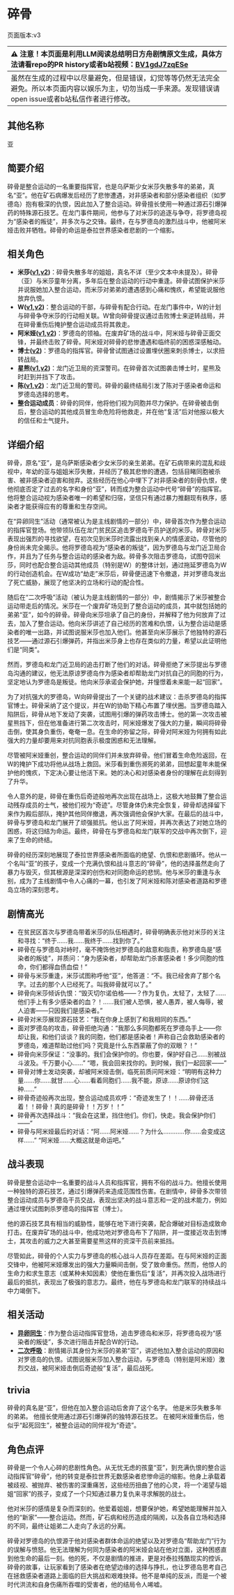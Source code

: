 # 碎骨
页面版本:v3
 

| :warning: 注意！本页面是利用LLM阅读总结明日方舟剧情原文生成，具体方法请看repo的PR history或者b站视频：[BV1gdJ7zqESe](https://www.bilibili.com/video/BV1gdJ7zqESe/)         |
|:----------------------------|
| 虽然在生成的过程中以尽量避免，但是错误，幻觉等等仍然无法完全避免。所以本页面内容以娱乐为主，切勿当成一手来源。发现错误请open issue或者b站私信作者进行修改。|



## 其他名称
亚
## 简要介绍
碎骨是整合运动的一名重要指挥官，也是乌萨斯少女米莎失散多年的弟弟，真名“亚”。他在矿石病爆发后经历了悲惨遭遇，对非感染者和部分感染者组织（如罗德岛）抱有极深的仇恨，因此加入了整合运动。碎骨擅长使用一种通过源石引爆弹药的特殊源石技艺。在龙门事件期间，他参与了对米莎的追逐与争夺，将罗德岛视为“感染者的叛徒”，并多次与之交锋。最终，在与罗德岛的激烈战斗中，他被阿米娅击败并牺牲。碎骨的命运是泰拉世界感染者悲剧的一个缩影。
## 相关角色
-   **米莎([v1](../chars/extended_char_mi_sha.md),[v2](extended_char_mi_sha.md))**：碎骨失散多年的姐姐，真名不详（至少文本中未提及）。碎骨（亚）与米莎童年分离，多年后在整合运动的行动中重逢。碎骨试图保护米莎并说服她加入整合运动，而米莎对弟弟的遭遇感到心痛和愧疚，希望能说服他放弃仇恨。
-   **W([v1](../chars/char_113_cqbw.md),[v2](char_113_cqbw.md))**：整合运动的干部，与碎骨有配合行动。在龙门事件中，W的计划与碎骨争夺米莎的行动相关联。W曾向碎骨提议通过击败博士来逆转战局，并在碎骨重伤后掩护整合运动成员将其救走。
-   **阿米娅([v1](../chars/char_002_amiya.md),[v2](char_002_amiya.md))**：罗德岛的领袖。在废弃矿场的战斗中，阿米娅与碎骨正面交锋，并最终击败了碎骨。阿米娅对碎骨的悲惨遭遇和临终前的困惑深感触动。
-   **博士([v2](extended_char_bo_shi.md))**：罗德岛的指挥官。碎骨曾试图通过设置埋伏圈来刺杀博士，以求扭转战局。
-   **星熊([v1](../chars/char_136_hsguma.md),[v2](char_136_hsguma.md))**：龙门近卫局的资深警司。在碎骨首次试图袭击博士时，星熊及时赶到并挡下了攻击。
-   **陈([v1](../chars/char_010_chen.md),[v2](char_010_chen.md))**：龙门近卫局的警司。碎骨的最终结局引发了陈对于感染者命运和罗德岛选择的思考。
-   **整合运动成员**：碎骨的同伴，他将他们视为同胞并尽力保护。在碎骨被击倒后，整合运动的其他成员冒生命危险将他救走，并在他“复活”后对他报以极大的信任和士气提升。
## 详细介绍
碎骨，原名“亚”，是乌萨斯感染者少女米莎的亲生弟弟。在矿石病带来的混乱和歧视中，年幼的亚与姐姐米莎失散，并经历了极其悲惨的遭遇，包括目睹同胞被杀害、被非感染者迫害和抛弃。这些经历在他心中埋下了对非感染者的刻骨仇恨，使他彻底否定了过去的名字和身份“亚”，转而成为整合运动中代号“碎骨”的指挥官。他将整合运动视为感染者唯一的希望和归宿，坚信只有通过暴力推翻现有秩序，感染者才能获得应有的尊重和生存空间。

在“异卵同生”活动（通常被认为是主线剧情的一部分）中，碎骨首次作为整合运动的指挥官登场。他带领队伍在龙门贫民区追击罗德岛干员护送的米莎。碎骨对米莎表现出强烈的寻找欲望，在初次见到米莎时流露出找到亲人的情感波动，尽管他的身份尚未完全揭示。他将罗德岛视为“感染者的叛徒”，因为罗德岛与龙门近卫局合作，并且为了任务与整合运动的感染者为敌。碎骨多次阻击罗德岛，试图夺回米莎，同时也配合整合运动其他成员（特别是W）的整体计划，通过拖延罗德岛为W的行动创造机会。在W成功“劫走”米莎后，碎骨便迅速下令撤退，并对罗德岛发出了死亡威胁，展现了他坚决的立场和行动的配合性。

随后在“二次呼吸”活动（被认为是主线剧情的一部分）中，剧情揭示了米莎被整合运动带走后的情况。米莎在一个废弃矿场见到了整合运动的成员，其中就包括她的弟弟“亚”，如今的碎骨。碎骨向米莎坦承了自己的身份，并解释了他为何放弃了过去，加入了整合运动。他向米莎讲述了自己经历的苦难和仇恨，认为整合运动是感染者的唯一出路，并试图说服米莎也加入他们。他甚至向米莎展示了他独特的源石技艺——通过源石引爆弹药，并指出米莎身上也存在类似的力量，希望以此证明他们是“同类”。

然而，罗德岛和龙门近卫局的追击打断了他们的对话。碎骨拒绝了米莎提出与罗德岛沟通的建议，他无法原谅罗德岛作为感染者却帮助龙门对抗自己的同胞的行为，坚定地认为罗德岛是叛徒。他向米莎承诺会保护她，并憧憬着未来能一起“回家”。

为了对抗强大的罗德岛，W向碎骨提出了一个关键的战术建议：击杀罗德岛的指挥官博士。碎骨采纳了这个提议，并在W的协助下精心布置了埋伏圈。当罗德岛踏入陷阱后，碎骨从地下发动了突袭，试图用引爆的弹药攻击博士。他的第一次攻击被星熊挡下，但在他准备进行第二次攻击时，阿米娅爆发了强大的力量，瞬间将碎骨击倒，使其身负重伤，奄奄一息。在生命的弥留之际，碎骨对阿米娅为何拥有如此强大的力量却要用来对抗同胞表示极度困惑和无法理解。

尽管被阿米娅重创，整合运动的同伴们并未放弃碎骨。他们冒着生命危险返回，在W的掩护下成功将他从战场上救回。米莎看到重伤濒死的弟弟，回想起童年未能保护他的愧疚，下定决心要让他活下来。她的决心和对感染者身份的理解在此刻得到了升华。

令人意外的是，碎骨在重伤后奇迹般地再次出现在战场上，这极大地鼓舞了整合运动残存成员的士气，被他们视为“奇迹”。尽管身体仍未完全恢复，碎骨却选择留下来作为殿后部队，掩护其他同伴撤退，再次强调他会保护大家。在最后的战斗中，碎骨与罗德岛和龙门展开了顽强抵抗。他认出了阿米娅，并再次表达了对她立场的困惑，将这归结为命运。最终，碎骨在与罗德岛和龙门联军的交战中再次倒下，迎来了生命的终结。

碎骨的经历深刻地展现了泰拉世界感染者所面临的绝望、仇恨和悲剧循环。他从一个名叫“亚”的孩子，变成一个充满仇恨和战斗意志的“碎骨”，他的选择虽然走向了暴力与毁灭，但其根源是深深的创伤和对同胞命运的悲悯。他与米莎的重逢与永别，成为了主线剧情中令人心痛的一幕，也引发了阿米娅和陈对感染者道路和罗德岛立场的深刻思考。
## 剧情高光
* 在贫民区首次与罗德岛带着米莎的队伍相遇时，碎骨明确表示他对米莎的关注和寻找：“终于……我……我终于……找到你了。”
* 碎骨在与罗德岛对峙时，毫不掩饰他对罗德岛的敌意和指责，称罗德岛是“感染者的叛徒”，并质问：“身为感染者，却帮助龙门杀害感染者！多少同胞的性命，你们都得血债血偿！”
* 碎骨与米莎重逢，米莎试图称呼他“亚”，他答道：“不。我已经舍弃了那个名字。过去的那个人已经死了。叫我碎骨就可以了。”
* 碎骨向米莎倾诉仇恨：“毁灭切尔诺伯格——？作为复仇，太轻了，太轻了......他们手上有多少感染者的血？！......我们被人恐惧，被人愚弄，被人侮辱，被人迫害——只因我们是感染者。”
* 碎骨对米莎展现源石技艺：“我在你身上感到了和我相同的东西。”
* 面对罗德岛的攻击，碎骨拒绝沟通：“我那么多同胞都死在罗德岛手上——你却让我，和他们谈谈？我的同胞，他们都是感染者！声称自己会救助感染者的罗德岛，难道帮助过他们吗？究竟是什么东西蒙蔽了你的双眼？！”
* 碎骨向米莎保证：“没事的。我们会保护你的。你也要，保护好自己......别被战斗波及。千万要小心......” “嗯，我会回来找你的。到时候，我们一起回家——”
* 碎骨对博士发动突袭，却被阿米娅击倒，临死前质问阿米娅：“明明有这种力量......你......就甘......心......看着同胞们......我不能，原谅......原谅你们这种......”
* 碎骨奇迹般再次出现，整合运动成员欢呼：“奇迹发生了！！......碎骨还活着！！碎骨！真的是碎骨！！万岁！！”
* 碎骨再次选择战斗：“我会在这里，挡住他们。你们，快走。我会保护你们——”
* 碎骨与阿米娅最后的对话：“阿......阿米娅......？为什么............你......会变成这样......” “阿米娅......大概这就是命运吧。”
## 战斗表现
碎骨是整合运动中一名重要的战斗人员和指挥官，拥有不俗的战斗力。他擅长使用一种独特的源石技艺，通过引爆弹药来造成范围性伤害。在剧情中，碎骨多次带领整合运动成员与罗德岛干员交战，表现出坚决的战斗意志和一定的战术能力，例如通过埋伏试图刺杀罗德岛的指挥官（博士）。

他的源石技艺具有相当的威胁性，能够在地下进行突袭，配合爆破对目标造成致命打击。在废弃矿场的战斗中，他成功地对罗德岛布下了陷阱，并一度接近攻击到博士，其攻击的威力之大甚至需要星熊这样的资深干员前来抵挡。

尽管如此，碎骨的个人实力与罗德岛的核心战斗人员存在差距。在与阿米娅的正面交锋中，他被阿米娅爆发出的强大力量瞬间击倒，受了致命重伤。然而，他惊人的生命力和求生意志（或某种未知因素）使他在重伤后“复活”，并再次投入战场进行最后的抵抗，表现出了极强的意志力。最终，他在与罗德岛和龙门联军的持续战斗中力竭倒下。
## 相关活动
-   **[异卵同生](../stories/main_2.md)**：作为整合运动指挥官登场，追击罗德岛和米莎，将罗德岛视为“感染者的叛徒”，多次进行阻击并配合W的行动。
-   **[二次呼吸](../stories/main_3.md)**：剧情揭示其身份为米莎的弟弟“亚”，讲述他加入整合运动的原因和对罗德岛的仇恨。试图说服米莎加入整合运动，与罗德岛（特别是阿米娅）激烈交战，被阿米娅击倒后奇迹般“复活”，最后战死。
## trivia
碎骨的真名是“亚”，但他在加入整合运动后舍弃了这个名字。
他是米莎失散多年的弟弟。
他擅长使用通过源石引爆弹药的独特源石技艺。
在被阿米娅重伤后，他似乎“起死回生”，被整合运动的同伴视为“奇迹”。
## 角色点评
碎骨是一个令人心碎的悲剧性角色。从无忧无虑的孩童“亚”，到充满仇恨的整合运动指挥官“碎骨”，他的转变是泰拉世界无数感染者悲惨命运的缩影。他身上承载着被歧视、被抛弃、被伤害的深重痛苦，这些经历扭曲了他的心灵，将一个渴望与姐姐“回家”的孩子，变成了一个只知通过暴力复仇来寻求解脱的战士。

他对米莎的感情是复杂而深刻的。他爱着姐姐，想要保护她，希望她能理解并加入他的“新家”——整合运动。然而，矿石病和经历造成的隔阂，以及各自立场和选择的不同，最终让姐弟二人走向了永远的分离。

碎骨对罗德岛的仇恨源于他对感染者群体命运的绝望以及对罗德岛“帮助龙门”行为的误解与愤怒。他无法理解为何同为感染者的阿米娅会站在他对立面，这种困惑直到他生命的最后一刻。他的死，不仅是剧情的推进，更是对泰拉残酷现实的控诉。碎骨的故事，让玩家看到了感染者在绝望边缘的选择与挣扎，也让罗德岛思考自己在拯救感染者道路上面临的巨大挑战和艰难抉择。他不是单纯的反派，而是一个被时代洪流和自身伤痛所吞噬的受害者，他的结局令人唏嘘。